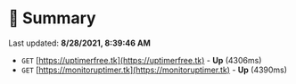 # 📖 Summary
Last updated: **8/28/2021, 8:39:46 AM**

- `GET` [https://uptimerfree.tk](https://uptimerfree.tk) - **Up** (4306ms)
- `GET` [https://monitoruptimer.tk](https://monitoruptimer.tk) - **Up** (4390ms)
